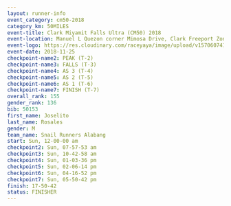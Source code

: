 ```yaml
---
layout: runner-info 
event_category: cm50-2018 
category_km: 50MILES 
event-title: Clark Miyamit Falls Ultra (CM50) 2018 
event-location: Manuel L Quezon corner Mimosa Drive, Clark Freeport Zone, Clark, Pampanga, Philippines 
event-logo: https://res.cloudinary.com/raceyaya/image/upload/v1570607412/logo/cm50_p8ydpq.jpg 
event-date: 2018-11-25 
checkpoint-name2: PEAK (T-2) 
checkpoint-name3: FALLS (T-3) 
checkpoint-name4: AS 3 (T-4) 
checkpoint-name5: AS 2 (T-5) 
checkpoint-name6: AS 1 (T-6) 
checkpoint-name7: FINISH (T-7) 
overall_rank: 155
gender_rank: 136
bib: 50153
first_name: Joselito
last_name: Rosales
gender: M
team_name: Snail Runners Alabang
start: Sun, 12-00-00 am
checkpoint2: Sun, 07-57-53 am
checkpoint3: Sun, 10-42-58 am
checkpoint4: Sun, 01-03-36 pm
checkpoint5: Sun, 02-06-14 pm
checkpoint6: Sun, 04-16-52 pm
checkpoint7: Sun, 05-50-42 pm
finish: 17-50-42
status: FINISHER
---
```

